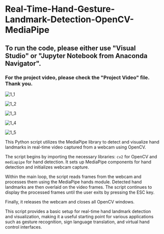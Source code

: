 # Real-Time-Hand-Gesture-Landmark-Detection-OpenCV-MediaPipe

## To run the code, please either use "Visual Studio" or "Jupyter Notebook from Anaconda Navigator".

### For the project video, please check the "Project Video" file. Thank you.

![1_1](https://github.com/TITHI-KHAN/Real-Time-Hand-Gesture-Landmark-Detection-OpenCV-MediaPipe/assets/65033964/9781d2bf-f266-48db-aab5-3ecf1e58da54)

![1_2](https://github.com/TITHI-KHAN/Real-Time-Hand-Gesture-Landmark-Detection-OpenCV-MediaPipe/assets/65033964/d9c17745-ce09-46c1-98e8-91dc22a248b6)

![1_3](https://github.com/TITHI-KHAN/Real-Time-Hand-Gesture-Landmark-Detection-OpenCV-MediaPipe/assets/65033964/6f98487e-cdf9-4fdf-8172-070ceb47292b)

![1_4](https://github.com/TITHI-KHAN/Real-Time-Hand-Gesture-Landmark-Detection-OpenCV-MediaPipe/assets/65033964/180bfa81-923b-4a36-a15f-1d8d9a13ab16)

![1_5](https://github.com/TITHI-KHAN/Real-Time-Hand-Gesture-Landmark-Detection-OpenCV-MediaPipe/assets/65033964/a1c9d6a4-5ae7-4872-a9f4-ff2df5f8c56c)

This Python script utilizes the MediaPipe library to detect and visualize hand landmarks in real-time video captured from a webcam using OpenCV.

The script begins by importing the necessary libraries: `cv2` for OpenCV and `mediapipe` for hand detection. It sets up MediaPipe components for hand detection and initializes webcam capture.

Within the main loop, the script reads frames from the webcam and processes them using the MediaPipe hands module. Detected hand landmarks are then overlaid on the video frames. The script continues to display the processed frames until the user exits by pressing the ESC key.

Finally, it releases the webcam and closes all OpenCV windows.

This script provides a basic setup for real-time hand landmark detection and visualization, making it a useful starting point for various applications such as gesture recognition, sign language translation, and virtual hand control interfaces.
